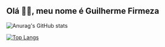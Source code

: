 ## Olá 👋🏼, meu nome é Guilherme Firmeza

![Anurag's GitHub stats](https://github-readme-stats.vercel.app/api?username=gvfirmeza&theme=dark&hide=stars&show_icons=true)

[![Top Langs](https://github-readme-stats.vercel.app/api/top-langs/?username=gvfirmeza&layout=compact&theme=dark&hide_progress=true)](https://github.com/anuraghazra/github-readme-stats)



